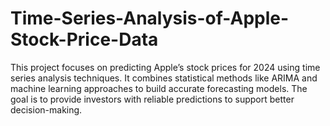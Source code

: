 # Time-Series-Analysis-of-Apple-Stock-Price-Data
This project focuses on predicting Apple’s stock prices for 2024 using time series analysis techniques. It combines statistical methods like ARIMA and machine learning approaches to build accurate forecasting models. The goal is to provide investors with reliable predictions to support better decision-making.
